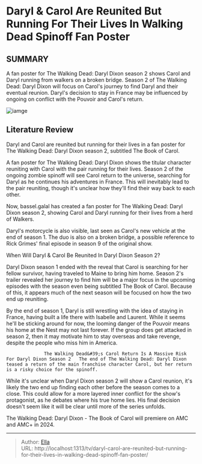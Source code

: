 # Daryl &amp; Carol Are Reunited But Running For Their Lives In Walking Dead Spinoff Fan Poster


## SUMMARY 



  A fan poster for The Walking Dead: Daryl Dixon season 2 shows Carol and Daryl running from walkers on a broken bridge.   Season 2 of The Walking Dead: Daryl Dixon will focus on Carol&#39;s journey to find Daryl and their eventual reunion.   Daryl&#39;s decision to stay in France may be influenced by ongoing on conflict with the Pouvoir and Carol&#39;s return.  

![iamge](https://static1.srcdn.com/wordpress/wp-content/uploads/2024/01/daryl-dixon-on-the-beach-in-the-walking-dead-daryl-dixon-season-1-finale-1.jpg)

## Literature Review
Daryl and Carol are reunited but running for their lives in a fan poster for The Walking Dead: Daryl Dixon season 2, subtitled The Book of Carol.




A fan poster for The Walking Dead: Daryl Dixon shows the titular character reuniting with Carol with the pair running for their lives. Season 2 of the ongoing zombie spinoff will see Carol return to the universe, searching for Daryl as he continues his adventures in France. This will inevitably lead to the pair reuniting, though it&#39;s unclear how they&#39;ll find their way back to each other.




Now, bassel.galal has created a fan poster for The Walking Dead: Daryl Dixon season 2, showing Carol and Daryl running for their lives from a herd of Walkers.


 

Daryl&#39;s motorcycle is also visible, last seen as Carol&#39;s new vehicle at the end of season 1. The duo is also on a broken bridge, a possible reference to Rick Grimes&#39; final episode in season 9 of the original show.


 When Will Daryl &amp; Carol Be Reunited In Daryl Dixon Season 2? 
          

Daryl Dixon season 1 ended with the reveal that Carol is searching for her fellow survivor, having traveled to Maine to bring him home. Season 2&#39;s trailer revealed her journey to find him will be a major focus in the upcoming episodes with the season even being subtitled The Book of Carol. Because of this, it appears much of the next season will be focused on how the two end up reuniting.




By the end of season 1, Daryl is still wrestling with the idea of staying in France, having built a life there with Isabelle and Laurent. While it seems he&#39;ll be sticking around for now, the looming danger of the Pouvoir means his home at the Nest may not last forever. If the group does get attacked in season 2, then it may motivate him to stay overseas and take revenge, despite the people who miss him in America.

                  The Walking Dead&#39;s Carol Return Is A Massive Risk For Daryl Dixon Season 2   The end of The Walking Dead: Daryl Dixon teased a return of the main franchise character Carol, but her return is a risky choice for the spinoff.    

While it&#39;s unclear when Daryl Dixon season 2 will show a Carol reunion, it&#39;s likely the two end up finding each other before the season comes to a close. This could allow for a more layered inner conflict for the show&#39;s protagonist, as he debates where his true home lies. His final decision doesn&#39;t seem like it will be clear until more of the series unfolds.






The Walking Dead: Daryl Dixon - The Book of Carol will premiere on AMC and AMC&#43; in 2024.






---

> Author: [Ella](https://instagram.hk.cn/)  
> URL: http://localhost:1313/tv/daryl-carol-are-reunited-but-running-for-their-lives-in-walking-dead-spinoff-fan-poster/  

